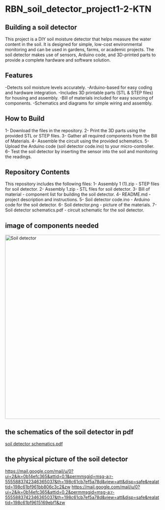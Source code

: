 # RBN_soil_detector_project1-2-KTN
## Building a soil detector

This project is a DIY soil moisture detector that helps measure the water content in the soil. It is designed for simple, low-cost environmental monitoring and can be used in gardens, farms, or academic projects. The soil detector makes use of sensors, Arduino code, and 3D-printed parts to provide a complete hardware and software solution.

## Features
-Detects soil moisture levels accurately.
-Arduino-based for easy coding and hardware integration.
-Includes 3D printable parts (STL & STEP files) for housing and assembly.
-Bill of materials included for easy sourcing of components.
-Schematics and diagrams for simple wiring and assembly.

## How to Build
1- Download the files in the repository.
2- Print the 3D parts using the provided STL or STEP files.
3- Gather all required components from the Bill of Materials.
4- Assemble the circuit using the provided schematics.
5- Upload the Arduino code (soil detector code.ino) to your micro-controller.
6- Test the soil detector by inserting the sensor into the soil and monitoring the readings.

## Repository Contents
This repository includes the following files:
1- Assembly 1 (1).zip - STEP files for soil detector.
2- Assembly 1.zip - STL files for soil detector.
3- Bill of material - component list for building the soil detector.
4- README.md - project description and instructions.
5- Soil detector code.ino - Arduino code for the soil detector.
6- Soil detector.png - picture of the materials.
7- Soil detector schematics.pdf - circuit schematic for the soil detector.

## image of components needed
<img width="1536" height="598" alt="Soil detector" src="https://github.com/user-attachments/assets/e77204ec-db3e-42c2-8541-9454ec8a0371" />

## the schematics of the soil detector in pdf
[soil detector schematics.pdf](https://github.com/user-attachments/files/21884151/soil.detector.schematics.pdf)

## the physical picture of the soil detector 
https://mail.google.com/mail/u/0?ui=2&ik=0b14efc365&attid=0.1&permmsgid=msg-a:r-5555883742346365037&th=198c61cb7ef5a78d&view=att&disp=safe&realattid=198c61bf961bb806c3c2&zw
https://mail.google.com/mail/u/0?ui=2&ik=0b14efc365&attid=0.2&permmsgid=msg-a:r-5555883742346365037&th=198c61cb7ef5a78d&view=att&disp=safe&realattid=198c61bf9615169ebf1&zw
